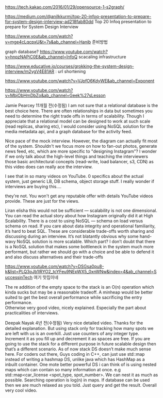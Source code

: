 https://tech.kakao.com/2016/01/29/opensource-1-s2graph/

https://medium.com/@anilkkurmi/top-20-infoq-presentation-to-prepare-for-system-design-interview-ad218fab80dd
Top 20 Infoq presentation to prepare for System Design Interview


https://www.youtube.com/watch?v=mge4cLqcpxU&t=7s&ab_channel=Hanib
준비방법

graph database?
https://www.youtube.com/watch?v=hnpzNAPiC0E&ab_channel=InfoQ
scacaling infrastructure

https://www.educative.io/courses/grokking-the-system-design-interview/m2ygV4E81AR : url shortening


https://www.youtube.com/watch?v=VJpfO6KdyWE&ab_channel=Exponent


https://www.youtube.com/watch?v=MbjObHmDbZo&ab_channel=Geek%27sLesson

Jamie Pearcey
11개월 전(수정됨)
I am not sure that a relational database is the best choice here. There are often relationships in data but sometimes you need to determine the right trade offs in terms of scalability. Though I appreciate that a relational model can be designed to work at such scale (read replicas, sharing etc), 
I would consider using NoSQL solution for the media metadata api, and a graph database for the activity feed.

Nice pace of the mock interview. However, the diagram can actually fit most of the system. Shouldn't we focus more on how to fan-out photos,
generate news feed, etc, which are more specific to "designing Instagram"? I wonder if we only talk about the high-level things and teaching the interviewers 
those basic architectural concepts (read-write, load balancer, s3, CDN) 
as this video does can really ace the interview.

I see that in so many videos on YouTube. 0 specifics about the actual system, just generic LB, DB schema, object storage stuff. 
I really wonder if interviews are buying this….


they're not. You won't get any reputable offer with details YouTube videos provide. These are just for the views.


Liran elisha this would not be sufficient — scalability is not one dimensional. You can read the actual story about how Instagram originally did it at High Scalability.
There is a cost to using NoSQL — schema on load versus schema on read. If you care about data integrity and operational familiarity,
it’s hard to beat SQL. These are considerable trade-offs worth sharing and discussing during an interview. 
It’s not blatantly obvious why some hand-wavy NoSQL solution is more scalable. Which part? 
I don’t doubt that there is a NoSQL solution that makes some bottleneck in the system much more performant, 
but rather we should go with a choice and be able to defend it and also discuss alternatives and their trade-offs

https://www.youtube.com/watch?v=DSGsa0pu8-k&list=PLQ3oJb1lRYO2_tcYFeu9NEpWX5_0xnWNw&index=4&ab_channel=SuccessinTech
여기 맛집이네


The re addition of the empty space to the stack is an O(n) operation which kinda sucks but may be a reasonable tradeoff.
A minheap would be better suited to get the best overall performance while sacrificing the entry performance.  
Otherwise very good video, nicely explained. Especially the part about practicalities of interviews.



Deepak Nayak
4년 전(수정됨)
Very nice detailed video. Thanks for the detailed explanation.
But using stack only for tracking how many spots we are left with us is an overkill. Just use counters of any integer type. Increment it as you fill up and decrement it as spaces are free. If you are going to use the stack for a different purpose in future scalable design then that’s a different scenario. As of now stack DS doesn’t make much sense here.
For coders out there, Guys coding in C++, can just use std::map instead of writing a hashmap DS, unlike java which has HashMap as a inbuilt container.
One mote better powerful DS i can think of is using nested maps which can contain so many information at once. e.g 
std::map<car_license <spot_type, spot_number>. We can nest it as much as possible. Searching operation is log(n) in maps.
If database can be used then we are much relaxed as you told. Just query and get the result.
Overall very cool video.

